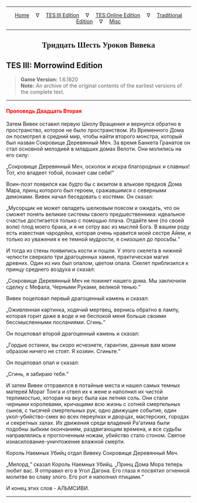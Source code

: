 
---

<!-- Jekyll Page Links -->

<center>
<a href="../../../../index.html">Home</a>
&emsp;&nabla;&emsp;
<a href="../../../index-tes3.html">TES:III Edition</a>
&emsp;&nabla;&emsp;
<a href="../../../index-teso.html">TES:Online Edition</a>
&emsp;&nabla;&emsp;
<a href="../../../index-traditional.html">Traditional Edition</a>
&emsp;&nabla;&emsp;
<a href="../../../index-misc.html">Misc</a>
</center>

<!-- Markdown Body Below: -->

---

<center>
<h2><span style="font-family:Georgia">Тридцать Шесть Уроков Вивека</span></h2>
</center>

## TES III: Morrowind Edition

> __Game Version:__ 1.6.1820\
> __Note:__ An archive of the original contents of the earliest versions of the complete text.

---

#### <span style="color:red">Проповедь Двадцать Вторая</span>

Затем Вивек оставил первую Школу Вращения и вернулся обратно в пространство, которое не было пространством. Из Временного Дома он посмотрел в средний мир, чтобы найти второго монстра, который был назван Сокровище Деревянный Меч. За время Банкета Гранатов он стал основной мелодией в младших домах Велоти. Они молились на его силу:

„Сокровище Деревянный Меч, осколок и искра благородных и славных! Тот, кто владеет тобой, познает сам себя!“

Воин-поэт появился как будто бы с визитом в алькове предков Дома Мара, принц которого был героем, сражавшимся с северными демонами. Вивек начал беседовать с костями. Он сказал:

„Мусорщик не может овладеть шелковым поясом и ожидать, что он сможет понять великие системы своего предшественника: идеальное счастье достигается только с помощью плача. Отдайте мне (по своей воле) плод моего брака, и я не сотру вас из мыслей Бога. В вашем роду есть известная чародейка, которая очень нравится моей сестре Айем, и только из уважения к ее темной мудрости, я снизошел до просьбы.“

И тогда из стены появились кости и пошли. У этого скелета в нижней челюсти сверкало три драгоценных камня, практическая магия древних. Один из них был опалом, цветом опала. Скелет приблизился к принцу среднего воздуха и сказал:

„Сокровище Деревянный Меч не покинет нашего дома. Мы заключили сделку с Мефала, Черными Руками, великой тенью.“

Вивек поцеловал первый драгоценный камень и сказал:

„Оживленная картинка, ходячий мертвец, вернись обратно в лампу, которая горит даже в воде и не беспокой меня больше своими бессмысленными посланиями. Сгинь.“

Он поцеловал второй драгоценный камень и сказал:

„Гордые останки, вы скоро исчезнете, гарантии, данные вам моим образом ничего не стоят. Я хозяин. Сгиньте.“

Он поцеловал опал и сказал:

„Сгинь, я забираю тебя.“

И затем Вивек отправился в потайные места и нашел самых темных матерей Мораг Тонга и отвел их к жене и наполнил их чистой терпимостью, которая на вкус была как летняя соль. Они стали черными королевами, кричащими всю жизнь с сотней смертельных сынов, с тысячей смертельных рук, одно движущее событие, один укол-убийство-смех во всех переулках и дворцах, мастерских, городах и секретных залах. Их движения среди владений Ра'атима были подобны зыбким окончаниям, раздвигающим времена, и все судьбы направлялись к проглоченным ножам, убийство стало стоном. Святое изнасилование-уничтожение влажной смерти.

Король Наемных Убийц отдал Вивеку Сокровище Деревянный Меч.

„Милорд,“ сказал Король Наемных Убийц. „Принц Дома Мора теперь любит вас. Я отправил его в Угол Дагона. Его глаза я посвятил огненной молитве во славу злого. Его рот я наполнил птицами.“

И конец этих слов - АЛЬМСИВИ.

---
